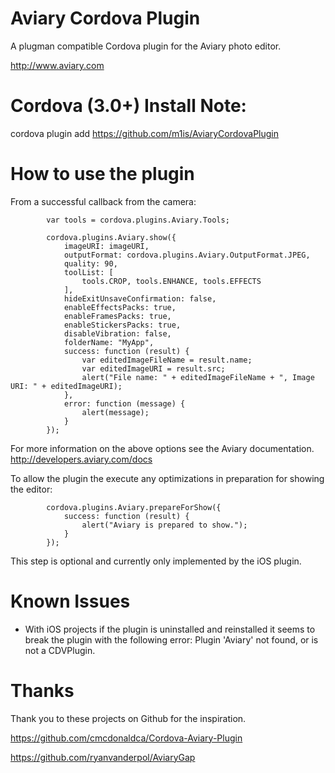 Aviary Cordova Plugin
===================

A plugman compatible Cordova plugin for the Aviary photo editor.

http://www.aviary.com

Cordova (3.0+) Install Note:
=============
cordova plugin add https://github.com/m1is/AviaryCordovaPlugin


How to use the plugin
===================
From a successful callback from the camera:

            var tools = cordova.plugins.Aviary.Tools;
            
            cordova.plugins.Aviary.show({
                imageURI: imageURI,
                outputFormat: cordova.plugins.Aviary.OutputFormat.JPEG,
                quality: 90,
                toolList: [
                    tools.CROP, tools.ENHANCE, tools.EFFECTS
                ],
                hideExitUnsaveConfirmation: false,
                enableEffectsPacks: true,
                enableFramesPacks: true,
                enableStickersPacks: true,
                disableVibration: false,
                folderName: "MyApp",
                success: function (result) {
                    var editedImageFileName = result.name;
                    var editedImageURI = result.src;
                    alert("File name: " + editedImageFileName + ", Image URI: " + editedImageURI);
                },
                error: function (message) {
                    alert(message);
                }
            });

For more information on the above options see the Aviary documentation.
http://developers.aviary.com/docs
          
To allow the plugin the execute any optimizations in preparation for showing the editor:

            cordova.plugins.Aviary.prepareForShow({
                success: function (result) {
                    alert("Aviary is prepared to show.");
                }
            });

This step is optional and currently only implemented by the iOS plugin.

Known Issues
===================
- With iOS projects if the plugin is uninstalled and reinstalled it seems to break the plugin with the following error: Plugin 'Aviary' not found, or is not a CDVPlugin.

Thanks
===================
Thank you to these projects on Github for the inspiration.

https://github.com/cmcdonaldca/Cordova-Aviary-Plugin

https://github.com/ryanvanderpol/AviaryGap
